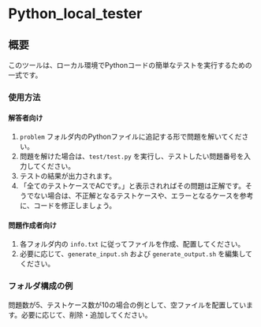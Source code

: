 # Python_local_tester

## 概要

このツールは、ローカル環境でPythonコードの簡単なテストを実行するための一式です。

### 使用方法

#### 解答者向け

1. `problem` フォルダ内のPythonファイルに追記する形で問題を解いてください。
2. 問題を解けた場合は、`test/test.py` を実行し、テストしたい問題番号を入力してください。
3. テストの結果が出力されます。
4. 「全てのテストケースでACです。」と表示されればその問題は正解です。そうでない場合は、不正解となるテストケースや、エラーとなるケースを参考に、コードを修正しましょう。

#### 問題作成者向け

1. 各フォルダ内の `info.txt` に従ってファイルを作成、配置してください。
2. 必要に応じて、`generate_input.sh` および `generate_output.sh` を編集してください。

### フォルダ構成の例

問題数が5、テストケース数が10の場合の例として、空ファイルを配置しています。必要に応じて、削除・追加してください。

